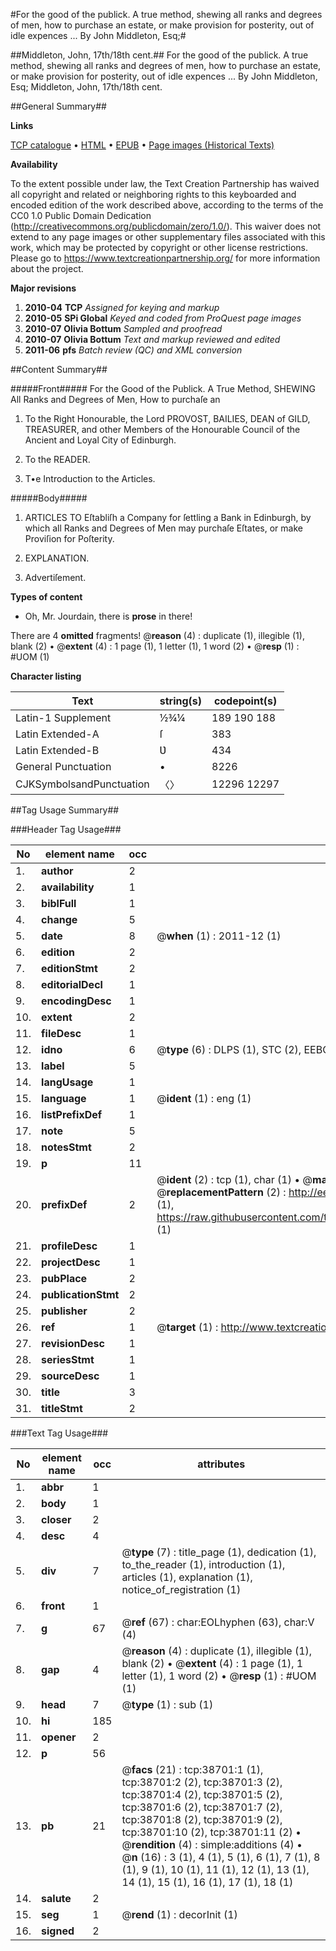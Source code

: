 #For the good of the publick. A true method, shewing all ranks and degrees of men, how to purchase an estate, or make provision for posterity, out of idle expences ... By John Middleton, Esq;#

##Middleton, John, 17th/18th cent.##
For the good of the publick. A true method, shewing all ranks and degrees of men, how to purchase an estate, or make provision for posterity, out of idle expences ... By John Middleton, Esq;
Middleton, John, 17th/18th cent.

##General Summary##

**Links**

[TCP catalogue](http://www.ota.ox.ac.uk/tcp/)  • 
[HTML](http://tei.it.ox.ac.uk/tcp/Texts-HTML/free/A50/A50785.html)  • 
[EPUB](http://tei.it.ox.ac.uk/tcp/Texts-EPUB/free/A50/A50785.epub) • 
[Page images (Historical Texts)](https://historicaltexts.jisc.ac.uk/eebo-99834203e)

**Availability**

To the extent possible under law, the Text Creation Partnership has waived all copyright and related or neighboring rights to this keyboarded and encoded edition of the work described above, according to the terms of the CC0 1.0 Public Domain Dedication (http://creativecommons.org/publicdomain/zero/1.0/). This waiver does not extend to any page images or other supplementary files associated with this work, which may be protected by copyright or other license restrictions. Please go to https://www.textcreationpartnership.org/ for more information about the project.

**Major revisions**

1. __2010-04__ __TCP__ *Assigned for keying and markup*
1. __2010-05__ __SPi Global__ *Keyed and coded from ProQuest page images*
1. __2010-07__ __Olivia Bottum__ *Sampled and proofread*
1. __2010-07__ __Olivia Bottum__ *Text and markup reviewed and edited*
1. __2011-06__ __pfs__ *Batch review (QC) and XML conversion*

##Content Summary##

#####Front#####
For the Good of the Publick. A True Method, SHEWING All Ranks and Degrees of Men, How to purchaſe an
1. To the Right Honourable, the Lord PROVOST, BAILIES, DEAN of GILD, TREASURER, and other Members of the Honourable Council of the Ancient and Loyal City of Edinburgh.

1. To the READER.

1. T•e Introduction to the Articles.

#####Body#####

1. ARTICLES TO Eſtabliſh a Company for ſettling a Bank in Edinburgh, by which all Ranks and Degrees of Men may purchaſe Eſtates, or make Proviſion for Poſterity.

1. EXPLANATION.

1. Advertiſement.

**Types of content**

  * Oh, Mr. Jourdain, there is **prose** in there!

There are 4 **omitted** fragments! 
 @__reason__ (4) : duplicate (1), illegible (1), blank (2)  •  @__extent__ (4) : 1 page (1), 1 letter (1), 1 word (2)  •  @__resp__ (1) : #UOM (1)

**Character listing**


|Text|string(s)|codepoint(s)|
|---|---|---|
|Latin-1 Supplement|½¾¼|189 190 188|
|Latin Extended-A|ſ|383|
|Latin Extended-B|Ʋ|434|
|General Punctuation|•|8226|
|CJKSymbolsandPunctuation|〈〉|12296 12297|

##Tag Usage Summary##

###Header Tag Usage###

|No|element name|occ|attributes|
|---|---|---|---|
|1.|__author__|2||
|2.|__availability__|1||
|3.|__biblFull__|1||
|4.|__change__|5||
|5.|__date__|8| @__when__ (1) : 2011-12 (1)|
|6.|__edition__|2||
|7.|__editionStmt__|2||
|8.|__editorialDecl__|1||
|9.|__encodingDesc__|1||
|10.|__extent__|2||
|11.|__fileDesc__|1||
|12.|__idno__|6| @__type__ (6) : DLPS (1), STC (2), EEBO-CITATION (1), PROQUEST (1), VID (1)|
|13.|__label__|5||
|14.|__langUsage__|1||
|15.|__language__|1| @__ident__ (1) : eng (1)|
|16.|__listPrefixDef__|1||
|17.|__note__|5||
|18.|__notesStmt__|2||
|19.|__p__|11||
|20.|__prefixDef__|2| @__ident__ (2) : tcp (1), char (1)  •  @__matchPattern__ (2) : ([0-9\-]+):([0-9IVX]+) (1), (.+) (1)  •  @__replacementPattern__ (2) : http://eebo.chadwyck.com/downloadtiff?vid=$1&page=$2 (1), https://raw.githubusercontent.com/textcreationpartnership/Texts/master/tcpchars.xml#$1 (1)|
|21.|__profileDesc__|1||
|22.|__projectDesc__|1||
|23.|__pubPlace__|2||
|24.|__publicationStmt__|2||
|25.|__publisher__|2||
|26.|__ref__|1| @__target__ (1) : http://www.textcreationpartnership.org/docs/. (1)|
|27.|__revisionDesc__|1||
|28.|__seriesStmt__|1||
|29.|__sourceDesc__|1||
|30.|__title__|3||
|31.|__titleStmt__|2||


###Text Tag Usage###

|No|element name|occ|attributes|
|---|---|---|---|
|1.|__abbr__|1||
|2.|__body__|1||
|3.|__closer__|2||
|4.|__desc__|4||
|5.|__div__|7| @__type__ (7) : title_page (1), dedication (1), to_the_reader (1), introduction (1), articles (1), explanation (1), notice_of_registration (1)|
|6.|__front__|1||
|7.|__g__|67| @__ref__ (67) : char:EOLhyphen (63), char:V (4)|
|8.|__gap__|4| @__reason__ (4) : duplicate (1), illegible (1), blank (2)  •  @__extent__ (4) : 1 page (1), 1 letter (1), 1 word (2)  •  @__resp__ (1) : #UOM (1)|
|9.|__head__|7| @__type__ (1) : sub (1)|
|10.|__hi__|185||
|11.|__opener__|2||
|12.|__p__|56||
|13.|__pb__|21| @__facs__ (21) : tcp:38701:1 (1), tcp:38701:2 (2), tcp:38701:3 (2), tcp:38701:4 (2), tcp:38701:5 (2), tcp:38701:6 (2), tcp:38701:7 (2), tcp:38701:8 (2), tcp:38701:9 (2), tcp:38701:10 (2), tcp:38701:11 (2)  •  @__rendition__ (4) : simple:additions (4)  •  @__n__ (16) : 3 (1), 4 (1), 5 (1), 6 (1), 7 (1), 8 (1), 9 (1), 10 (1), 11 (1), 12 (1), 13 (1), 14 (1), 15 (1), 16 (1), 17 (1), 18 (1)|
|14.|__salute__|2||
|15.|__seg__|1| @__rend__ (1) : decorInit (1)|
|16.|__signed__|2||
